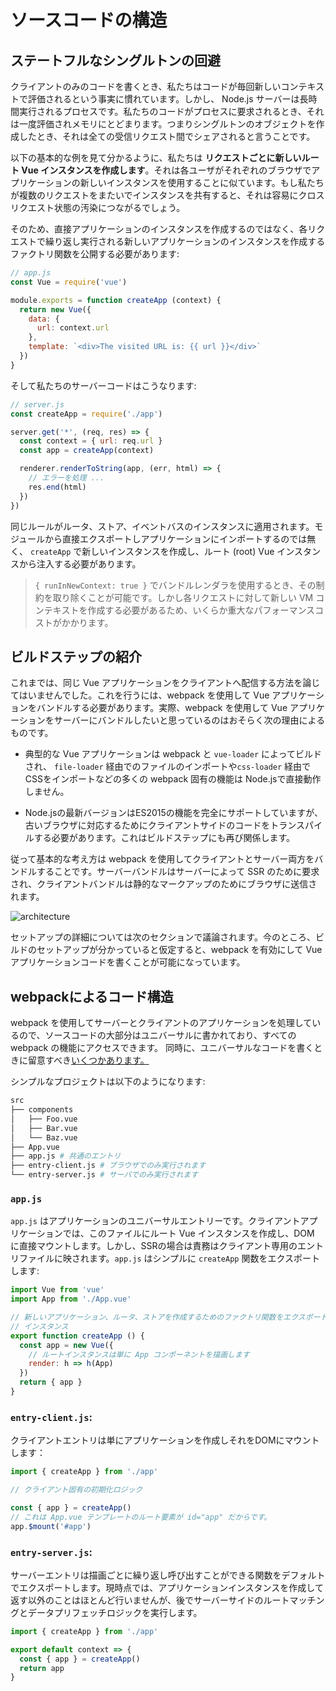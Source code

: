 # ソースコードの構造

## ステートフルなシングルトンの回避

クライアントのみのコードを書くとき、私たちはコードが毎回新しいコンテキストで評価されるという事実に慣れています。しかし、 Node.js サーバーは長時間実行されるプロセスです。私たちのコードがプロセスに要求されるとき、それは一度評価されメモリにとどまります。つまりシングルトンのオブジェクトを作成したとき、それは全ての受信リクエスト間でシェアされると言うことです。

以下の基本的な例を見て分かるように、私たちは **リクエストごとに新しいルート Vue インスタンスを作成します**。それは各ユーザがそれぞれのブラウザでアプリケーションの新しいインスタンスを使用することに似ています。もし私たちが複数のリクエストをまたいでインスタンスを共有すると、それは容易にクロスリクエスト状態の汚染につながるでしょう。

そのため、直接アプリケーションのインスタンスを作成するのではなく、各リクエストで繰り返し実行される新しいアプリケーションのインスタンスを作成するファクトリ関数を公開する必要があります:

```js
// app.js
const Vue = require('vue')

module.exports = function createApp (context) {
  return new Vue({
    data: {
      url: context.url
    },
    template: `<div>The visited URL is: {{ url }}</div>`
  })
}
```

そして私たちのサーバーコードはこうなります:

```js
// server.js
const createApp = require('./app')

server.get('*', (req, res) => {
  const context = { url: req.url }
  const app = createApp(context)

  renderer.renderToString(app, (err, html) => {
    // エラーを処理 ...
    res.end(html)
  })
})
```

同じルールがルータ、ストア、イベントバスのインスタンスに適用されます。モジュールから直接エクスポートしアプリケーションにインポートするのでは無く、 `createApp` で新しいインスタンスを作成し、ルート (root) Vue インスタンスから注入する必要があります。

> `{ runInNewContext: true }` でバンドルレンダラを使用するとき、その制約を取り除くことが可能です。しかし各リクエストに対して新しい VM コンテキストを作成する必要があるため、いくらか重大なパフォーマンスコストがかかります。

## ビルドステップの紹介

これまでは、同じ Vue アプリケーションをクライアントへ配信する方法を論じてはいませんでした。これを行うには、webpack を使用して Vue アプリケーションをバンドルする必要があります。実際、webpack を使用して Vue アプリケーションをサーバーにバンドルしたいと思っているのはおそらく次の理由によるものです。

- 典型的な Vue アプリケーションは webpack と `vue-loader` によってビルドされ、 `file-loader` 経由でのファイルのインポートや`css-loader` 経由でCSSをインポートなどの多くの webpack 固有の機能は Node.jsで直接動作しません。

- Node.jsの最新バージョンはES2015の機能を完全にサポートしていますが、古いブラウザに対応するためにクライアントサイドのコードをトランスパイルする必要があります。これはビルドステップにも再び関係します。

従って基本的な考え方は webpack を使用してクライアントとサーバー両方をバンドルすることです。サーバーバンドルはサーバーによって SSR のために要求され、クライアントバンドルは静的なマークアップのためにブラウザに送信されます。

![architecture](https://cloud.githubusercontent.com/assets/499550/17607895/786a415a-5fee-11e6-9c11-45a2cfdf085c.png)

セットアップの詳細については次のセクションで議論されます。今のところ、ビルドのセットアップが分かっていると仮定すると、webpack を有効にして Vue アプリケーションコードを書くことが可能になっています。

## webpackによるコード構造

webpack を使用してサーバーとクライアントのアプリケーションを処理しているので、ソースコードの大部分はユニバーサルに書かれており、すべての webpack の機能にアクセスできます。 同時に、ユニバーサルなコードを書くときに留意すべき[いくつかあります。](./universal.md)

シンプルなプロジェクトは以下のようになります:

```bash
src
├── components
│   ├── Foo.vue
│   ├── Bar.vue
│   └── Baz.vue
├── App.vue
├── app.js # 共通のエントリ
├── entry-client.js # ブラウザでのみ実行されます
└── entry-server.js # サーバでのみ実行されます
```

### `app.js`

`app.js` はアプリケーションのユニバーサルエントリーです。クライアントアプリケーションでは、このファイルにルート Vue インスタンスを作成し、DOM に直接マウントします。しかし、SSRの場合は責務はクライアント専用のエントリファイルに映されます。`app.js` はシンプルに `createApp` 関数をエクスポートします:

```js
import Vue from 'vue'
import App from './App.vue'

// 新しいアプリケーション、ルータ、ストアを作成するためのファクトリ関数をエクスポートします
// インスタンス
export function createApp () {
  const app = new Vue({
    // ルートインスタンスは単に App コンポーネントを描画します
    render: h => h(App)
  })
  return { app }
}
```

### `entry-client.js`:

クライアントエントリは単にアプリケーションを作成しそれをDOMにマウントします：

```js
import { createApp } from './app'

// クライアント固有の初期化ロジック

const { app } = createApp()
// これは App.vue テンプレートのルート要素が id="app" だからです。
app.$mount('#app')
```

### `entry-server.js`:

サーバーエントリは描画ごとに繰り返し呼び出すことができる関数をデフォルトでエクスポートします。現時点では、アプリケーションインスタンスを作成して返す以外のことはほとんど行いませんが、後でサーバーサイドのルートマッチングとデータプリフェッチロジックを実行します。

```js
import { createApp } from './app'

export default context => {
  const { app } = createApp()
  return app
}
```
